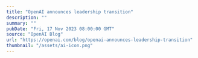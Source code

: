 ```yaml
---
title: "OpenAI announces leadership transition"
description: ""
summary: ""
pubDate: "Fri, 17 Nov 2023 08:00:00 GMT"
source: "OpenAI Blog"
url: "https://openai.com/blog/openai-announces-leadership-transition"
thumbnail: "/assets/ai-icon.png"
---
```


